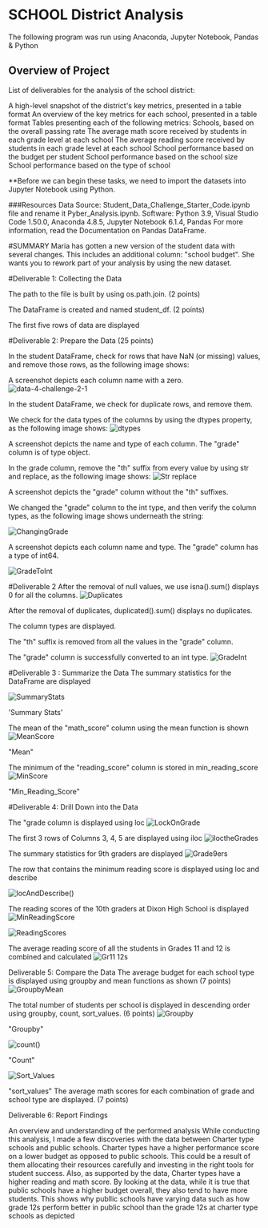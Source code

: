 # SCHOOL District Analysis
 The following program was run using Anaconda, Jupyter Notebook, Pandas & Python
 ## Overview of Project
List of deliverables for the analysis of the school district:

A high-level snapshot of the district's key metrics, presented in a table format
An overview of the key metrics for each school, presented in a table format
Tables presenting each of the following metrics:
Schools, based on the overall passing rate
The average math score received by students in each grade level at each school
The average reading score received by students in each grade level at each school
School performance based on the budget per student
School performance based on the school size
School performance based on the type of school

**Before we can begin these tasks, we need to import the datasets into Jupyter Notebook using Python.

###Resources
Data Source: Student_Data_Challenge_Starter_Code.ipynb file and rename it Pyber_Analysis.ipynb.
Software: Python 3.9, Visual Studio Code 1.50.0, Anaconda 4.8.5, Jupyter Notebook 6.1.4, Pandas
For more information, read the Documentation on Pandas DataFrame.

#SUMMARY
Maria has gotten a new version of the student data with several changes. This includes an additional column: "school budget". She wants you to rework part of your analysis by using the new dataset.

#Deliverable 1: Collecting the Data

The path to the file is built by using os.path.join. (2 points)

The DataFrame is created and named student_df. (2 points)

The first five rows of data are displayed

#Deliverable 2: Prepare the Data (25 points)

In the student DataFrame, check for rows that have NaN (or missing) values, and remove those rows, as the following image shows:

A screenshot depicts each column name with a zero.
![data-4-challenge-2-1](https://user-images.githubusercontent.com/111712209/192464005-1e0156ec-93d6-4b4b-aa2c-06340a4debc2.png)


In the student DataFrame, we check for duplicate rows, and remove them.

We check for the data types of the columns by using the dtypes property, as the following image shows:
![dtypes](https://user-images.githubusercontent.com/111712209/192466073-089ed5bd-4631-4938-9f3a-b10cc526c728.png)

A screenshot depicts the name and type of each column. The "grade" column is of type object.

In the grade column, remove the "th" suffix from every value by using str and replace, as the following image shows:
![Str replace](https://user-images.githubusercontent.com/111712209/192466904-686d6acd-821b-4f4a-abf0-4d28228bcbd2.png)


A screenshot depicts the "grade" column without the "th" suffixes.

We changed the "grade" column to the int type, and then verify the column types, as the following image shows underneath the string:

![ChangingGrade](https://user-images.githubusercontent.com/111712209/192467741-92707f7b-0459-4226-8acd-66057e4bddff.png)


A screenshot depicts each column name and type. The "grade" column has a type of int64.

![GradeToInt](https://user-images.githubusercontent.com/111712209/192468110-d4eb9e2a-8ac5-4fff-88ee-6423fbc53b99.PNG)

#Deliverable 2 
After the removal of null values, we use isna().sum() displays 0 for all the columns. 
![Duplicates](https://user-images.githubusercontent.com/111712209/192468807-7548d0de-8e77-4fd9-a356-8daedc7ebd85.png)

After the removal of duplicates, duplicated().sum() displays no duplicates. 

The column types are displayed. 

The "th" suffix is removed from all the values in the "grade" column. 

The "grade" column is successfully converted to an int type. 
![GradeInt](https://user-images.githubusercontent.com/111712209/192469063-db948275-0cc6-4719-acf0-97e31501ee1b.png)

#Deliverable 3 : Summarize the Data
The summary statistics for the DataFrame are displayed

![SummaryStats](https://user-images.githubusercontent.com/111712209/192471024-ce54abbb-79e1-4441-bc8a-3035d1ee8663.png)

'Summary Stats'

The mean of the "math_score" column using the mean function is shown
![MeanScore](https://user-images.githubusercontent.com/111712209/192472452-f8909659-6be3-4e53-90e1-194b7c7d0f05.png)

"Mean"

The minimum of the "reading_score" column is stored in min_reading_score 
![MinScore](https://user-images.githubusercontent.com/111712209/192472753-887ca914-6d15-48ec-a801-db696dd93c00.png)

"Min_Reading_Score"

#Deliverable 4: Drill Down into the Data

The "grade column is displayed using loc
![LockOnGrade](https://user-images.githubusercontent.com/111712209/192473541-794f20e9-a777-4ac6-b397-f9fe20b26f71.png)

The first 3 rows of Columns 3, 4, 5 are displayed using iloc 
![iloctheGrades](https://user-images.githubusercontent.com/111712209/192473843-96ef4c92-e6f1-4489-ae75-454441d372ba.png)

The summary statistics for 9th graders are displayed
![Grade9ers](https://user-images.githubusercontent.com/111712209/192474074-262d5b04-3dd2-4995-b3bb-a6ec453588f8.png)

The row that contains the minimum reading score is displayed using loc and describe

![locAndDescribe()](https://user-images.githubusercontent.com/111712209/192475256-ba07c4b0-6db0-4449-ac4d-5453c75021c0.png)

The reading scores of the 10th graders at Dixon High School is displayed
![MinReadingScore](https://user-images.githubusercontent.com/111712209/192474384-d989113c-4bf0-485e-96f3-c5cbe988ea2b.png)

![ReadingScores](https://user-images.githubusercontent.com/111712209/192476324-103912af-1451-4477-bc8e-3a748945507f.png)

The average reading score of all the students in Grades 11 and 12 is combined and calculated 
![Gr11 12s](https://user-images.githubusercontent.com/111712209/192476495-0c77ce66-64cc-4548-9823-c6dfc2880db9.png)

Deliverable 5: Compare the Data
The average budget for each school type is displayed using groupby and mean functions as shown (7 points)
![GroupbyMean](https://user-images.githubusercontent.com/111712209/192476933-d5d955dd-d6a0-4fb6-ac16-bec0cfbbcd0b.png)

The total number of students per school is displayed in descending order using groupby, count, sort_values. (6 points)
![Groupby](https://user-images.githubusercontent.com/111712209/192477480-c135673f-6f83-4f4c-a682-7eda13aad510.png)

"Groupby"

![count()](https://user-images.githubusercontent.com/111712209/192477768-d3459a93-9b9d-462c-be95-2ddba30751e5.png)

"Count"

![Sort_Values](https://user-images.githubusercontent.com/111712209/192478023-d277e46a-dbda-478d-af42-5e37b39ec099.png)

"sort_values"
The average math scores for each combination of grade and school type are displayed. (7 points)

Deliverable 6: Report Findings

An overview and understanding of the performed analysis 
While conducting this analysis, I made a few discoveries with the data between Charter type schools and public schools. Charter types have a higher performance score on a lower budget as opposed to public schools.
This could be a result of them allocating their resources carefully and investing in the right tools for student success. Also, as supported by the data, Charter types have a higher reading and math score. By looking at the data, while it is true that public schools have a higher budget overall, they also tend to have more students. This shows why publlic schools have varying data such as how grade 12s perform better in public school than the grade 12s at charter type schools as depicted 
